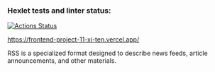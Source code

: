 ### Hexlet tests and linter status:
[![Actions Status](https://github.com/NastyaSia04/frontend-project-11/actions/workflows/hexlet-check.yml/badge.svg)](https://github.com/NastyaSia04/frontend-project-11/actions)

https://frontend-project-11-xi-ten.vercel.app/


RSS is a specialized format designed to describe news feeds, article announcements, and other materials.